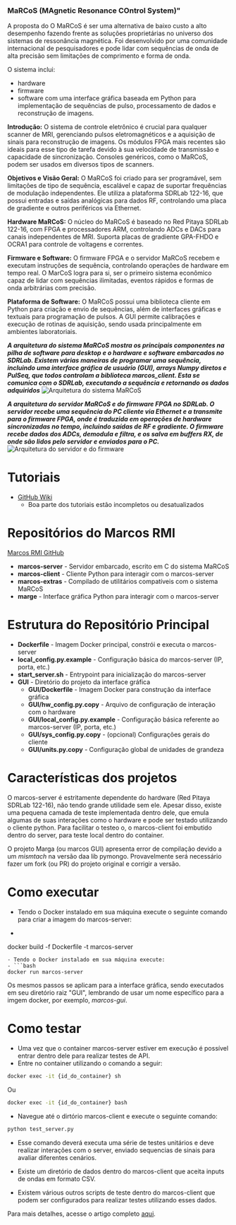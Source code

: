 
### MaRCoS (MAgnetic Resonance COntrol System)"


A proposta do O MaRCoS é ser uma alternativa de baixo custo a alto desempenho fazendo frente as soluções proprietárias no universo dos sistemas de ressonância magnética.
Foi desenvolvido por uma comunidade internacional de pesquisadores e pode lidar com sequências de onda de alta precisão sem limitações de comprimento e forma de onda. 

O sistema inclui: 
- hardware
- firmware
- software com uma interface gráfica baseada em Python para implementação de sequências de pulso, processamento de dados e reconstrução de imagens.

**Introdução:**
O sistema de controle eletrônico é crucial para qualquer scanner de MRI, gerenciando pulsos eletromagnéticos e a aquisição de sinais para reconstrução de imagens. 
Os módulos FPGA mais recentes são ideais para esse tipo de tarefa devido à sua velocidade de transmissão e capacidade de sincronização. 
Consoles genéricos, como o MaRCoS, podem ser usados em diversos tipos de scanners.

**Objetivos e Visão Geral:**
O MaRCoS foi criado para ser programável, sem limitações de tipo de sequência, escalável e capaz de suportar frequências de modulação independentes. Ele utiliza a plataforma SDRLab 122-16, que possui entradas e saídas analógicas para dados RF, controlando uma placa de gradiente e outros periféricos via Ethernet.

**Hardware MaRCoS:**
O núcleo do MaRCoS é baseado no Red Pitaya SDRLab 122-16, com FPGA e processadores ARM, controlando ADCs e DACs para canais independentes de MRI. Suporta placas de gradiente GPA-FHDO e OCRA1 para controle de voltagens e correntes.

**Firmware e Software:**
O firmware FPGA e o servidor MaRCoS recebem e executam instruções de sequência, controlando operações de hardware em tempo real. O MarCoS logra para si, ser o primeiro sistema econômico capaz de lidar com sequências ilimitadas, eventos rápidos e formas de onda arbitrárias com precisão.

**Plataforma de Software:**
O MaRCoS possui uma biblioteca cliente em Python para criação e envio de sequências, além de interfaces gráficas e textuais para programação de pulsos. A GUI permite calibrações e execução de rotinas de aquisição, sendo usada principalmente em ambientes laboratoriais.

***A arquitetura do sistema MaRCoS mostra os principais componentes na pilha de software para desktop e o hardware e software embarcados no SDRLab. Existem várias maneiras de programar uma sequência, incluindo uma interface gráfica de usuário (GUI), arrays Numpy diretos e PulSeq, que todos controlam a biblioteca marcos_client. Esta se comunica com o SDRLab, executando a sequência e retornando os dados adquiridos***
![Arquitetura do sistema MaRCoS](https://ar5iv.labs.arxiv.org/html/2208.01616/assets/x1.png)

***A arquitetura do servidor MaRCoS e do firmware FPGA no SDRLab. O servidor recebe uma sequência do PC cliente via Ethernet e a transmite para o firmware FPGA, onde é traduzida em operações de hardware sincronizadas no tempo, incluindo saídas de RF e gradiente. O firmware recebe dados dos ADCs, demodula e filtra, e os salva em buffers RX, de onde são lidos pelo servidor e enviados para o PC.***
![Arquitetura do servidor e do firmware](https://ar5iv.labs.arxiv.org/html/2208.01616/assets/x3.png)

# Tutoriais
- [GitHub Wiki](https://github.com/vnegnev/marcos_extras/wiki)
  - Boa parte dos tutoriais estão incompletos ou desatualizados

# Repositórios do Marcos RMI
[Marcos RMI GitHub](https://github.com/marcos-mri)

- **marcos-server** - Servidor embarcado, escrito em C do sistema MaRCoS
- **marcos-client** - Cliente Python para interagir com o marcos-server
- **marcos-extras** - Compilado de utilitários compatíveis com o sistema MaRCoS
- **marge** - Interface gráfica Python para interagir com o marcos-server

# Estrutura do Repositório Principal
- **Dockerfile** - Imagem Docker principal, constrói e executa o marcos-server
- **local_config.py.example** - Configuração básica do marcos-server (IP, porta, etc.)
- **start_server.sh** - Entrypoint para inicialização do marcos-server
- **GUI** - Diretório do projeto da interface gráfica
  - **GUI/Dockerfile** - Imagem Docker para construção da interface gráfica
  - **GUI/hw_config.py.copy** - Arquivo de configuração de interação com o hardware
  - **GUI/local_config.py.example** - Configuração básica referente ao marcos-server (IP, porta, etc.)
  - **GUI/sys_config.py.copy** - (opcional) Configurações gerais do cliente
  - **GUI/units.py.copy** - Configuração global de unidades de grandeza

# Características dos projetos
O marcos-server é estritamente dependente do hardware (Red Pitaya SDRLab 122-16), não tendo grande utilidade sem ele.
Apesar disso, existe uma pequena camada de teste implementada dentro dele, que emula algumas de suas interações como o hardware e pode ser testado utilizando o cliente python.
Para facilitar o testeo o, o marcos-client foi embutido dentro do server, para teste local dentro do container.

O projeto Marga (ou marcos GUI) apresenta error de compilação devido a um _mismtach_ na versão daa lib pymongo.
Provavelmente será necessário fazer um fork (ou PR) do projeto original e corrigir a versão.

# Como executar
- Tendo o Docker instalado em sua máquina execute o seguinte comando para criar a imagem do marcos-server:
- ```bash
docker build -f Dockerfile -t marcos-server
```
- Tendo o Docker instalado em sua máquina execute:
- ```bash
docker run marcos-server
```

Os mesmos passos se aplicam para a interface gráfica, sendo executados em seu diretório raiz "GUI", lembrando de usar um nome específico para a imgem docker, por exemplo, *marcos-gui*.

# Como testar
- Uma vez que o container marcos-server estiver em execução é possível entrar dentro dele para realizar testes de API.
- Entre no container utilizando o comando a seguir:
```bash
docker exec -it {id_do_container} sh
```
Ou
```bash
docker exec -it {id_do_container} bash
```
- Navegue até o dirtório marcos-client e execute o seguinte comando:
```bash
python test_server.py
```
- Esse comando deverá executa uma série de testes unitários e deve realizar interações com o server, enviado sequencias de sinais para avaliar diferentes cenários.

- Existe um diretório de dados dentro do marcos-client que aceita inputs de ondas em formato CSV.
- Existem várious outros scripts de teste dentro do marcos-client que podem ser configurados para realizar testes utilizando esses dados.



Para mais detalhes, acesse o artigo completo [aqui](https://ar5iv.labs.arxiv.org/html/2208.01616).
